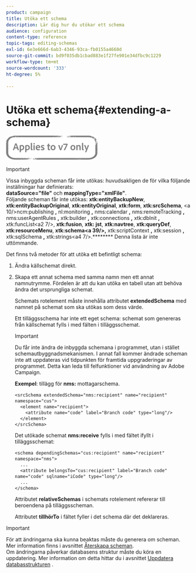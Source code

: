 ```yaml
---
product: campaign
title: Utöka ett schema
description: Lär dig hur du utökar ett schema
audience: configuration
content-type: reference
topic-tags: editing-schemas
exl-id: 6e3e666d-6ab3-4346-93ca-fb0155a4660d
source-git-commit: bd9f035db1cbad883e1f27fe901e34dfbc9c1229
workflow-type: tm+mt
source-wordcount: '333'
ht-degree: 5%

---
```


# Utöka ett schema{#extending-a-schema}

![](../../assets/v7-only.svg)

>[!IMPORTANT]
>
>Vissa inbyggda scheman får inte utökas: huvudsakligen de för vilka följande inställningar har definierats:\
>**dataSource=&quot;file&quot;** och  **mappingType=&quot;xmlFile&quot;**.\
>Följande scheman får inte utökas: **xtk:entityBackupNew**, **xtk:entityBackupOriginal**, **xtk:entityOriginal**, **xtk:form**, **xtk:srcSchema**, &lt;a 10/>ncm:publishing **,** nl:monitoring **,** nms:calendar **,** nms:remoteTracking **,** nms:userAgentRules **,** xtk:builder **,** xtk:connections **,** xtk:dbInit **,** xtk:funcList&lt;a2 7/>, **xtk:fusion**, **xtk: jst**, **xtk:navtree**, **xtk:queryDef**, **xtk:resourceMenu**, **xtk:schema&lt;a 39/>,** xtk:scriptContext **,** xtk:session **,** xtk:sqlSchema **,** xtk:strings&lt;a4 7/>.********
>Denna lista är inte uttömmande.

Det finns två metoder för att utöka ett befintligt schema:

1. Ändra källschemat direkt.
1. Skapa ett annat schema med samma namn men ett annat namnutrymme. Fördelen är att du kan utöka en tabell utan att behöva ändra det ursprungliga schemat.

   Schemats rotelement måste innehålla attributet **extendedSchema** med namnet på schemat som ska utökas som dess värde.

   Ett tilläggsschema har inte ett eget schema: schemat som genereras från källschemat fylls i med fälten i tilläggsschemat.

   >[!IMPORTANT]
   >
   >Du får inte ändra de inbyggda schemana i programmet, utan i stället schemautbyggnadsmekanismen. I annat fall kommer ändrade scheman inte att uppdateras vid tidpunkten för framtida uppgraderingar av programmet. Detta kan leda till felfunktioner vid användning av Adobe Campaign.

   **Exempel**: tillägg för  **nms:** mottagarschema.

   ```
   <srcSchema extendedSchema="nms:recipient" name="recipient" namespace="cus">
     <element name="recipient">
       <attribute name="code" label="Branch code" type="long"/>
     </element>
   </srcSchema>
   ```

   Det utökade schemat **nms:receive** fylls i med fältet ifyllt i tilläggsschemat:

   ```
   <schema dependingSchemas="cus:recipient" name="recipient" namespace="nms">
     ...
     <attribute belongsTo="cus:recipient" label="Branch code" name="code" sqlname="iCode" type="long"/>
     ...
   </schema>
   ```

   Attributet **relativeSchemas** i schemats rotelement refererar till beroendena på tilläggsscheman.

   Attributet **tillhörTo** i fältet fyller i det schema där det deklareras.

>[!IMPORTANT]
>
>För att ändringarna ska kunna beaktas måste du generera om scheman. Mer information finns i avsnittet [Återskapa scheman](../../configuration/using/regenerating-schemas.md).\
>Om ändringarna påverkar databasens struktur måste du köra en uppdatering. Mer information om detta hittar du i avsnittet [Uppdatera databasstrukturen](../../configuration/using/updating-the-database-structure.md) .
